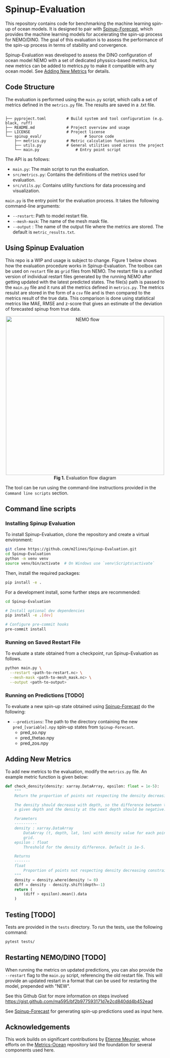 # Spinup-Evaluation

This repository contains code for benchmarking the machine learning spin-up of ocean models. It is designed to pair with [Spinup-Forecast](https://github.com/m2lines/Spinup-Forecast), which provides the machine learning models for accelerating the spin-up process for NEMO/DINO. The goal of this evaluation is to assess the performance of the spin-up process in terms of stability and convergence.

Spinup-Evaluation was developed to assess the DINO configuration of ocean model NEMO with a set of dedicated physsics-based metrics, but new metrics can be added to metrics.py to make it compatible with any ocean model. See [Adding New Metrics](#adding-new-metrics) for details.


## Code Structure
The evaluation is performed using the `main.py` script, which calls a set of metrics defined in the `metrics.py` file. The results are saved in a .txt file.

```plaintext

├── pyproject.toml         # Build system and tool configuration (e.g. black, ruff)
├── README.md              # Project overview and usage
├── LICENSE                # Project license
└── spinup_eval/                   # Source code
    ├── metrics.py         # Metric calculation functions
    ├── utils.py           # General utilities used across the project
    └── main.py                # Entry point script
```

The API is as follows:

- `main.py`: The main script to run the evaluation.
- `src/metrics.py`: Contains the definitions of the metrics used for evaluation.
- `src/utils.py`: Contains utility functions for data processing and visualization.

`main.py` is the entry point for the evaluation process. It takes the following command-line arguments:
- `--restart`: Path to model restart file.
- `--mesh-mask`: The name of the mesh mask file.
- `--output` : The name of the output file where the metrics are stored. The default is `metric_results.txt`.


## Using Spinup Evaluation
This repo is a WIP and usage is subject to change. Figure 1 below shows how the evaluation procedure works in Spinup-Evaluation. The toolbox can be used on `restart` file as `grid` files from NEMO. The restart file is a unified version of individual restart files generated by the running NEMO after getting updated with the latest predicted states. The file(s) path is passed to the `main.py` file and it runs all the metrics defined in `metrics.py`. The metrics resulst are stored in the form of a `csv` file and is then compared to the metrics result of the true data. This comparison is done using statistical metrics like MAE, RMSE and z-score that gives an estimate of the deviation of forecasted spinup from true data.

<div align="center">
  <img src="chart.svg" alt="NEMO flow" width="500"/>
  <div><strong>Fig 1.</strong> Evaluation flow diagram</div>
</div>


The tool can be run using the command-line instructions provided in the `Command line scripts` section.


## Command line scripts

### Installing Spinup Evaluation
To install Spinup-Evaluation, clone the repository and create a virtual environment:
```bash
git clone https://github.com/m2lines/Spinup-Evaluation.git
cd Spinup-Evaluation
python -m venv venv
source venv/bin/activate  # On Windows use `venv\Scripts\activate`
```

Then, install the required packages:

```bash
pip install -e .
```
For a development install, some further steps are recommended:

```sh
cd Spinup-Evaluation

# Install optional dev dependencies
pip install -e .[dev]

# Configure pre-commit hooks
pre-commit install
```
### Running on Saved Restart File
To evaluate a state obtained from a checkpoint, run Spinup-Evaluation as follows.

```sh
python main.py \
  --restart <path-to-restart.nc> \
  --mesh-mask <path-to-mesh_mask.nc> \
  --output <path-to-output>
```

### Running on Predictions [TODO]
To evaluate a new spin-up state obtained using [Spinup-Forecast](https://github.com/m2lines/Spinup-Forecast) do the following:

* `--predictions`: The path to the directory containing the new `pred_[variable].npy` spin-up states from `Spinup-Forecast`.
    - pred_so.npy
    - pred_thetao.npy
    - pred_zos.npy

<!-- * `--mesh-mask` : Path to the `mesh_mask.nc` file. This file contains the grid information for the model.
* [Optional] The path to a reference spin-up state. This is used to compare the new spin-up state against a known good state. If not provided, the evaluation will only assess the new spin-up state.
* [Optional] The restart file from the NEMO/DINO model.
    i.e. `` -->

<!-- > ![alt text](image.png) -->


## Adding New Metrics
To add new metrics to the evaluation, modify the `metrics.py` file. An example metric function is given below:

```python
def check_density(density: xarray.DataArray, epsilon: float = 1e-5):
    """
    Return the proportion of points not respecting the density decreasing constraint.

    The density should decrease with depth, so the difference between the density at
    a given depth and the density at the next depth should be negative.

    Parameters
    ----------
    density : xarray.DataArray
        DataArray (t, depth, lat, lon) with density value for each point of the
        grid.
    epsilon : float
        Threshold for the density difference. Default is 1e-5.

    Returns
    -------
    float
        Proportion of points not respecting density decreasing constraint
    """
    density = density.where(density != 0)
    diff = density - density.shift(depth=-1)
    return (
        (diff > epsilon).mean().data
    )
```

## Testing [TODO]

Tests are provided in the `tests` directory. To run the tests, use the following command:

```bash
pytest tests/
```

## Restarting NEMO/DINO [TODO]

When running the metrics on updated predictions, you can also provide the `--restart` flag to the `main.py` script, referencing the old restart file. This will provide an updated restart in a format that can be used for restarting the model, prepended with "NEW".

See this Github Gist for more information on steps involved https://gist.github.com/ma595/bf2b977593171d7e2cd840dd4b452ead

See [Spinup-Forecast](https://github.com/m2lines/Spinup-Forecast) for generating spin-up predictions used as input here.


## Acknowledgements

This work builds on significant contributions by [Etienne Meunier](https://github.com/Etienne-Meunier), whose efforts on the [Metrics-Ocean](https://github.com/Etienne-Meunier/Metrics-Ocean) repository laid the foundation for several components used here.
